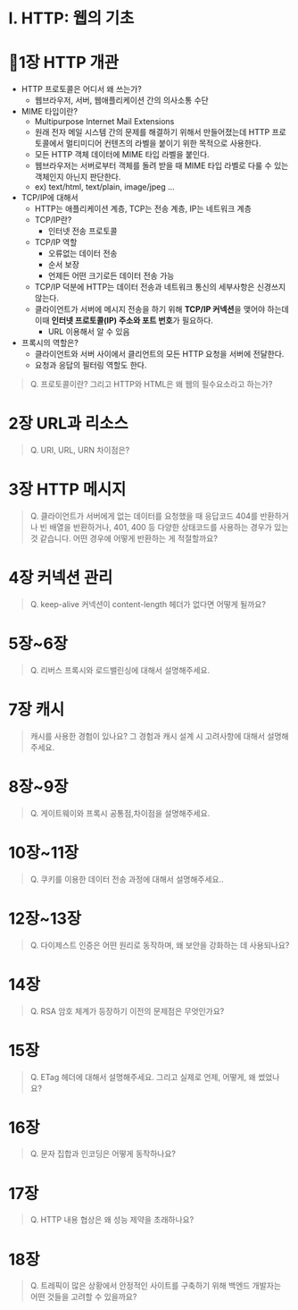 # I. HTTP: 웹의 기초
# 1장 HTTP 개관 
- HTTP 프로토콜은 어디서 왜 쓰는가?
    - 웹브라우저, 서버, 웹애플리케이션 간의 의사소통 수단
- MIME 타입이란?
    - Multipurpose Internet Mail Extensions
    - 원래 전자 메일 시스템 간의 문제를 해결하기 위해서 만들어졌는데 HTTP 프로토콜에서 멀티미디어 컨텐츠의 라벨을 붙이기 위한 목적으로 사용한다.
    - 모든 HTTP 객체 데이터에 MIME 타입 라벨을 붙인다.
    - 웹브라우저는 서버로부터 객체를 돌려 받을 때 MIME 타입 라벨로 다룰 수 있는 객체인지 아닌지 판단한다.
    - ex) text/html, text/plain, image/jpeg ...
- TCP/IP에 대해서
    - HTTP는 애플리케이션 계층, TCP는 전송 계층, IP는 네트워크 계층
    - TCP/IP란?
        - 인터넷 전송 프로토콜
    - TCP/IP 역할
        - 오류없는 데이터 전송
        - 순서 보장
        - 언제든 어떤 크기로든 데이터 전송 가능
    - TCP/IP 덕분에 HTTP는 데이터 전송과 네트워크 통신의 세부사항은 신경쓰지 않는다.
    - 클라이언트가 서버에 메시지 전송을 하기 위해 **TCP/IP 커넥션**을 맺어야 하는데 이때 **인터넷 프로토콜(IP) 주소와 포트 번호**가 필요하다.
        - URL 이용해서  알 수 있음
- 프록시의 역할은?
    - 클라이언트와 서버 사이에서 클리언트의 모든 HTTP 요청을 서버에 전달한다.
    - 요청과 응답의 필터링 역할도 한다.

> Q. 프로토콜이란? 그리고 HTTP와 HTML은 왜 웹의 필수요소라고 하는가?
# 2장 URL과 리소스

> Q. URI, URL, URN 차이점은? 

# 3장 HTTP 메시지
> Q. 클라이언트가 서버에게 없는 데이터를 요청했을 때 응답코드 404를 반환하거나 빈 배열을 반환하거나, 401, 400 등 다양한 상태코드를 사용하는 경우가 있는 것 같습니다. 어떤 경우에 어떻게 반환하는 게 적절할까요?

# 4장 커넥션 관리
> Q. keep-alive 커넥션이 content-length 헤더가 없다면 어떻게 될까요?

# 5장~6장
> Q. 리버스 프록시와 로드밸린싱에 대해서 설명해주세요.

# 7장 캐시
> 캐시를 사용한 경험이 있나요? 그 경험과 캐시 설계 시 고려사항에 대해서 설명해주세요. 

# 8장~9장
> Q. 게이트웨이와 프록시 공통점,차이점을 설명해주세요.

# 10장~11장
> Q. 쿠키를 이용한 데이터 전송 과정에 대해서 설명해주세요..

# 12장~13장
> Q. 다이제스트 인증은 어떤 원리로 동작하며, 왜 보안을 강화하는 데 사용되나요?

# 14장
> Q. RSA 암호 체계가 등장하기 이전의 문제점은 무엇인가요?

# 15장
> Q. ETag 헤더에 대해서 설명해주세요. 그리고 실제로 언제, 어떻게, 왜 썼었나요?

# 16장
> Q. 문자 집합과 인코딩은 어떻게 동작하나요?

# 17장
> Q. HTTP 내용 협상은 왜 성능 제약을 초래하나요? 

# 18장
> Q. 트레픽이 많은 상황에서 안정적인 사이트를 구축하기 위해 백엔드 개발자는 어떤 것들을 고려할 수 있을까요?